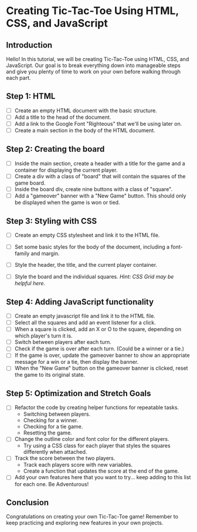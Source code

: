 # Creating Tic-Tac-Toe Using HTML, CSS, and JavaScript

## Introduction

Hello! In this tutorial, we will be creating Tic-Tac-Toe using HTML, CSS, and JavaScript. Our goal is to break everything down into manageable steps and give you plenty of time to work on your own before walking through each part.

## Step 1: HTML

- [ ] Create an empty HTML document with the basic structure.
- [ ] Add a title to the head of the document.
- [ ] Add a link to the Google Font "Righteous" that we'll be using later on.
- [ ] Create a main section in the body of the HTML document.

## Step 2: Creating the board

- [ ] Inside the main section, create a header with a title for the game and a container for displaying the current player.
- [ ] Create a div with a class of "board" that will contain the squares of the game board.
- [ ] Inside the board div, create nine buttons with a class of "square".
- [ ] Add a "gameover" banner with a "New Game" button. This should only be displayed when the game is won or tied.

## Step 3: Styling with CSS

- [ ] Create an empty CSS stylesheet and link it to the HTML file.
- [ ] Set some basic styles for the body of the document, including a font-family and margin.
- [ ] Style the header, the title, and the current player container.
- [ ] Style the board and the individual squares. _Hint: CSS Grid may be helpful here._


## Step 4: Adding JavaScript functionality

- [ ] Create an empty javascript file and link it to the HTML file.
- [ ] Select all the squares and add an event listener for a click.
- [ ] When a square is clicked, add an X or O to the square, depending on which player's turn it is.
- [ ] Switch between players after each turn.
- [ ] Check if the game is over after each turn. (Could be a winner or a tie.)
- [ ] If the game is over, update the gameover banner to show an appropriate message for a win or a tie, then display the banner.
- [ ] When the "New Game" button on the gameover banner is clicked, reset the game to its original state.

## Step 5: Optimization and Stretch Goals

- [ ] Refactor the code by creating helper functions for repeatable tasks.
    - Switching between players.
    - Checking for a winner.
    - Checking for a tie game.
    - Resetting the game. 
- [ ] Change the outline color and font color for the different players. 
    - Try using a CSS class for each player that styles the squares differently when attached.
- [ ] Track the score between the two players.
    - Track each players score with new variables.
    - Create a function that updates the score at the end of the game.
- [ ] Add your own features here that you want to try... keep adding to this list for each one. Be Adventurous!

## Conclusion

Congratulations on creating your own Tic-Tac-Toe game! Remember to keep practicing and exploring new features in your own projects.
